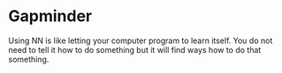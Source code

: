 # Gapminder
Using NN is like letting your computer program to learn itself. You do not need to tell it how to do something but it will find ways how to do that something.
